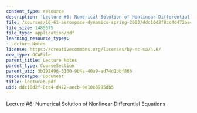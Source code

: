 ```yaml
---
content_type: resource
description: 'Lecture #6: Numerical Solution of Nonlinear Differential Equations'
file: /courses/16-61-aerospace-dynamics-spring-2003/ddc10d2f8cc4d472aecb0e10e8995db5_lecture6.pdf
file_size: 1485575
file_type: application/pdf
learning_resource_types:
- Lecture Notes
license: https://creativecommons.org/licenses/by-nc-sa/4.0/
ocw_type: OCWFile
parent_title: Lecture Notes
parent_type: CourseSection
parent_uid: 3b192496-5160-9b4a-40a9-ad74d1bbf866
resourcetype: Document
title: lecture6.pdf
uid: ddc10d2f-8cc4-d472-aecb-0e10e8995db5
---
```

Lecture #6: Numerical Solution of Nonlinear Differential Equations